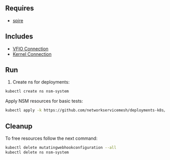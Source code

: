 ## Requires

- [spire](../spire)

## Includes

- [VFIO Connection](../use-cases/Vfio2Noop)
- [Kernel Connection](../use-cases/SriovKernel2Noop)

## Run

1. Create ns for deployments:
```bash
kubectl create ns nsm-system
```

Apply NSM resources for basic tests:
```bash
kubectl apply -k https://github.com/networkservicemesh/deployments-k8s/examples/sriov?ref=d3465769ff350123e0037d99ded16729fc8675bf
```

## Cleanup

To free resources follow the next command:
```bash
kubectl delete mutatingwebhookconfiguration --all
kubectl delete ns nsm-system
```

